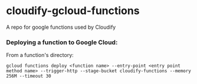 # cloudify-gcloud-functions
A repo for google functions used by Cloudify

### Deploying a function to Google Cloud:
From a function's directory:

`gcloud functions deploy <function name> --entry-point <entry point method name> --trigger-http --stage-bucket cloudify-functions --memory 256M --timeout 30`
